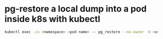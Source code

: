 # pg-restore a local dump into a pod inside k8s with kubectl

```bash
kubectl exec -in <namespace> <pod name> -- pg_restore --no-owner -U <user> --dbname postgres -c --create < /path/to/dumpfile
```

